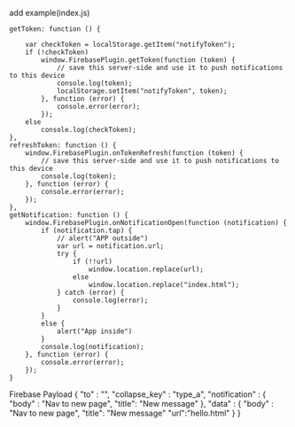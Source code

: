 add example(index.js)

    getToken: function () {

        var checkToken = localStorage.getItem("notifyToken");
        if (!checkToken)
            window.FirebasePlugin.getToken(function (token) {
                // save this server-side and use it to push notifications to this device
                console.log(token);
                localStorage.setItem("notifyToken", token);
            }, function (error) {
                console.error(error);
            });
        else
            console.log(checkToken);
    },
    refreshToken: function () {
        window.FirebasePlugin.onTokenRefresh(function (token) {
            // save this server-side and use it to push notifications to this device
            console.log(token);
        }, function (error) {
            console.error(error);
        });
    },
    getNotification: function () {
        window.FirebasePlugin.onNotificationOpen(function (notification) {
            if (notification.tap) {
                // alert("APP outside")
                var url = notification.url;
                try {
                    if (!!url)
                        window.location.replace(url);
                    else
                        window.location.replace("index.html");
                } catch (error) {
                    console.log(error);
                }
            }
            else {
                alert("App inside")
            }
            console.log(notification);
        }, function (error) {
            console.error(error);
        });
    }




Firebase Payload
    {
     "to" : "",
     "collapse_key" : "type_a",
     "notification" : {
         "body" : "Nav to new page",
         "title": "New message"
     },
     "data" : {
         "body" : "Nav to new page",
         "title": "New message"
         "url":"hello.html"
     }
    }
